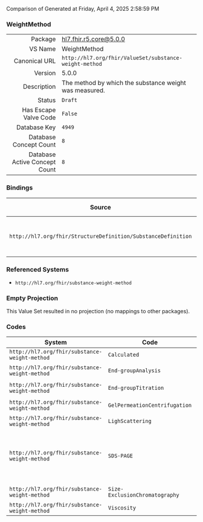Comparison of 
Generated at Friday, April 4, 2025 2:58:59 PM

### WeightMethod

|      |     |
| ---: | --- |
| Package | hl7.fhir.r5.core@5.0.0 |
| VS Name | WeightMethod |
| Canonical URL | `http://hl7.org/fhir/ValueSet/substance-weight-method` |
| Version | 5.0.0 |
| Description | The method by which the substance weight was measured. |
| Status | `Draft` |
| Has Escape Valve Code | `False` |
| Database Key | `4949` |
| Database Concept Count | `8` |
| Database Active Concept Count | `8` |
### Bindings

| Source | Element | Binding | Strength | Element Short |
| ------ | ------- | ------- | -------- | ------------- |
| `http://hl7.org/fhir/StructureDefinition/SubstanceDefinition` | `SubstanceDefinition.molecularWeight.method` | `http://hl7.org/fhir/ValueSet/substance-weight-method` | `Example` | The method by which the weight was determined |

### Referenced Systems

* `http://hl7.org/fhir/substance-weight-method`
### Empty Projection

This Value Set resulted in no projection (no mappings to other packages).

### Codes

| System | Code | Display |
| ------ | ---- | ------- |
| `http://hl7.org/fhir/substance-weight-method` | `Calculated` | calculated |
| `http://hl7.org/fhir/substance-weight-method` | `End-groupAnalysis` | End-group analysis |
| `http://hl7.org/fhir/substance-weight-method` | `End-groupTitration` | End-group titration |
| `http://hl7.org/fhir/substance-weight-method` | `GelPermeationCentrifugation` | gel permeation centrifugation |
| `http://hl7.org/fhir/substance-weight-method` | `LighScattering` | light scattering |
| `http://hl7.org/fhir/substance-weight-method` | `SDS-PAGE` | SDS-PAGE (sodium dodecyl sulfate-polyacrylamide gel electrophoresis) |
| `http://hl7.org/fhir/substance-weight-method` | `Size-ExclusionChromatography` | Size-exclusion chromatography |
| `http://hl7.org/fhir/substance-weight-method` | `Viscosity` | viscosity |
